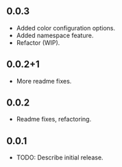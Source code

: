## 0.0.3

* Added color configuration options.
* Added namespace feature.
* Refactor (WIP).

## 0.0.2+1

* More readme fixes.

## 0.0.2

* Readme fixes, refactoring.

## 0.0.1

* TODO: Describe initial release.
